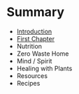 # Summary

* [Introduction](README.md)
* [First Chapter](chapter1.md)
* Nutrition
* Zero Waste Home
* Mind / Spirit
* Healing with Plants
* Resources
* Recipes

